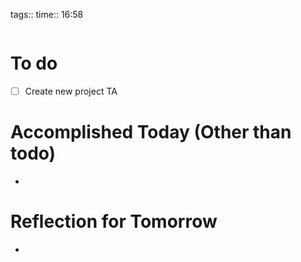 tags:: 
time:: 16:58

```wakatime
```


# To do
- [ ] Create new project TA

# Accomplished Today (Other than todo)
- 

# Reflection for Tomorrow
- 